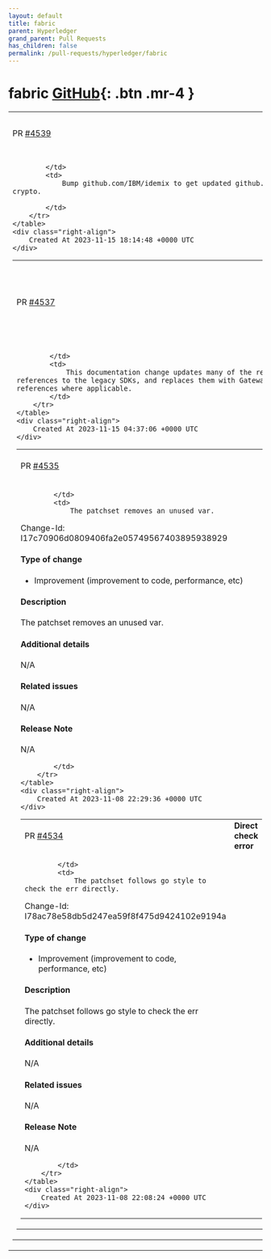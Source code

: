 ```yaml
---
layout: default
title: fabric
parent: Hyperledger
grand_parent: Pull Requests
has_children: false
permalink: /pull-requests/hyperledger/fabric
---
```


# fabric <span class="fs-3 right-align">[GitHub](https://github.com/hyperledger/fabric){: .btn .mr-4 }</span>


<div>
    <table>
        <tr>
            <td>
                PR <a href="https://github.com/hyperledger/fabric/pull/4539" class=".btn">#4539</a>
            </td>
            <td>
                <b>
                    Bump github.com/IBM/idemix and github.com/consensys/gnark-crypto
                </b>
            </td>
        </tr>
        <tr>
            <td>
                
            </td>
            <td>
                Bump github.com/IBM/idemix to get updated github.com/consensys/gnark-crypto.

            </td>
        </tr>
    </table>
    <div class="right-align">
        Created At 2023-11-15 18:14:48 +0000 UTC
    </div>
</div>

<div>
    <table>
        <tr>
            <td>
                PR <a href="https://github.com/hyperledger/fabric/pull/4537" class=".btn">#4537</a>
            </td>
            <td>
                <b>
                    Docs - Update legacy SDK references to Gateway SDK
                </b>
            </td>
        </tr>
        <tr>
            <td>
                
            </td>
            <td>
                This documentation change updates many of the remaining references to the legacy SDKs, and replaces them with Gateway SDK references where applicable.
            </td>
        </tr>
    </table>
    <div class="right-align">
        Created At 2023-11-15 04:37:06 +0000 UTC
    </div>
</div>

<div>
    <table>
        <tr>
            <td>
                PR <a href="https://github.com/hyperledger/fabric/pull/4535" class=".btn">#4535</a>
            </td>
            <td>
                <b>
                    Remove unused var
                </b>
            </td>
        </tr>
        <tr>
            <td>
                
            </td>
            <td>
                The patchset removes an unused var.

Change-Id: I17c70906d0809406fa2e05749567403895938929

#### Type of change

- Improvement (improvement to code, performance, etc)

#### Description

The patchset removes an unused var.

#### Additional details

N/A

#### Related issues

N/A

#### Release Note

N/A


            </td>
        </tr>
    </table>
    <div class="right-align">
        Created At 2023-11-08 22:29:36 +0000 UTC
    </div>
</div>

<div>
    <table>
        <tr>
            <td>
                PR <a href="https://github.com/hyperledger/fabric/pull/4534" class=".btn">#4534</a>
            </td>
            <td>
                <b>
                    Direct check error
                </b>
            </td>
        </tr>
        <tr>
            <td>
                
            </td>
            <td>
                The patchset follows go style to check the err directly.

Change-Id: I78ac78e58db5d247ea59f8f475d9424102e9194a

#### Type of change

- Improvement (improvement to code, performance, etc)

#### Description

The patchset follows go style to check the err directly.


#### Additional details

N/A

#### Related issues

N/A

#### Release Note

N/A

            </td>
        </tr>
    </table>
    <div class="right-align">
        Created At 2023-11-08 22:08:24 +0000 UTC
    </div>
</div>

